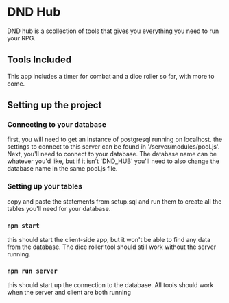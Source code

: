 # DND Hub

DND hub is a scollection of tools that gives you everything you need to run your RPG.

## Tools Included

This app includes a timer for combat and a dice roller so far, with more to come.

## Setting up the project

### Connecting to your database
first, you will need to get an instance of postgresql running on localhost. the settings to connect to this server can be found in '/server/modules/pool.js'. Next, you'll need to connect to your database. The database name can be whatever you'd like, but if it isn't 'DND_HUB' you'll need to also change the database name in the same pool.js file.

### Setting up your tables
copy and paste the statements from setup.sql and run them to create all the tables you'll need for your database.

### `npm start`
this should start the client-side app, but it won't be able to find any data from the database. The dice roller tool should still work without the server running.

### `npm run server`
this should start up the connection to the database. All tools should work when the server and client are both running

